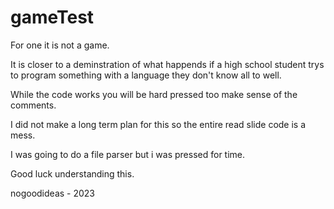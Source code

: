 # gameTest
For one it is not a game.

It is closer to a deminstration of what happends if a high school student trys to program something with a language they don't know all to well.

While the code works you will be hard pressed too make sense of the comments.

I did not make a long term plan for this so the entire read slide code is a mess.

I was going to do a file parser but i was pressed for time.

Good luck understanding this.

nogoodideas - 2023
